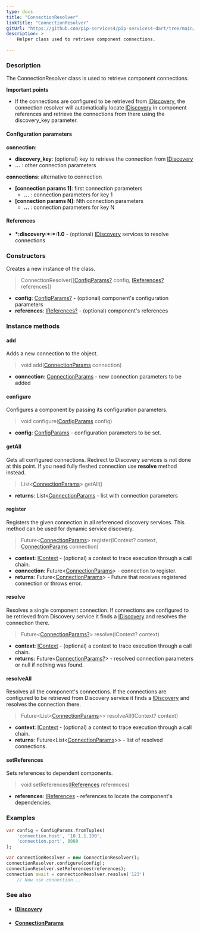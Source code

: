 ```yaml
---
type: docs
title: "ConnectionResolver"
linkTitle: "ConnectionResolver"
gitUrl: "https://github.com/pip-services4/pip-services4-dart/tree/main/pip-services4-config-dart"
description: >
    Helper class used to retrieve component connections.

---
```


### Description

The ConnectionResolver class is used to retrieve component connections.

**Important points**

- If the connections are configured to be retrieved from [IDiscovery](../idiscovery), the connection resolver will automatically locate [IDiscovery](../idiscovery) in component references and retrieve the connections from there using the discovery_key parameter.

#### Configuration parameters

**connection**:  
- **discovery_key**: (optional) key to retrieve the connection from [IDiscovery](../idiscovery)
- **...** : other connection parameters

**connections**:  alternative to connection
- **[connection params 1]**: first connection parameters
    - **...** :  connection parameters for key 1
- **[connection params N]**: Nth connection parameters
    - **...** : connection parameters for key N

#### References
- **\*:discovery:\*:\*:1.0** - (optional) [IDiscovery](../idiscovery) services to resolve connections




### Constructors
Creates a new instance of the class.

> ConnectionResolver([[ConfigParams?](../../../components/config/config_params) config, [IReferences?](../../../components/refer/ireferences) references])

- **config**: [ConfigParams?](../../../components/config/config_params) - (optional) component's configuration parameters
- **references**: [IReferences?](../../../components/refer/ireferences) - (optional) component's references


### Instance methods

#### add
Adds a new connection to the object.

> void add([ConnectionParams](../connection_params) connection)

- **connection**: [ConnectionParams](../connection_params) - new connection parameters to be added


#### configure
Configures a component by passing its configuration parameters.

> void configure([ConfigParams](../../../components/config/config_params) config)

- **config**: [ConfigParams](../../../components/config/config_params) - configuration parameters to be set.


#### getAll
Gets all configured connections.
Redirect to Discovery services is not done at this point.
If you need fully fleshed connection use **resolve** method instead.

> List<[ConnectionParams](../connection_params)> getAll()

- **returns**: List<[ConnectionParams](../connection_params) - list with connection parameters


#### register
Registers the given connection in all referenced discovery services.
This method can be used for dynamic service discovery.

> Future\<[ConnectionParams](../connection_params)\> register(IContext? context, [ConnectionParams](../connection_params) connection)

- **context**: [IContext](../../../components/context/icontext) - (optional) a context to trace execution through a call chain.
- **connection**: Future\<[ConnectionParams](../connection_params)\> - connection to register.
- **returns**: Future\<[ConnectionParams](../connection_params)\> - Future that receives registered connection or throws error.


#### resolve
Resolves a single component connection. If connections are configured to be retrieved
from Discovery service it finds a [IDiscovery](../idiscovery) and resolves the connection there.

> Future<[ConnectionParams?](../connection_params)> resolve(IContext? context)

- **context**: [IContext](../../../components/context/icontext) - (optional) a context to trace execution through a call chain.
- **returns**: Future<[ConnectionParams?](../connection_params)> - resolved connection parameters or null if nothing was found.


#### resolveAll
Resolves all the component's connections. If the connections are configured to be retrieved
from Discovery service it finds a [IDiscovery](../idiscovery) and resolves the connection there.

> Future\<List\<[ConnectionParams](../connection_params)\>\> resolveAll(IContext? context)

- **context**: [IContext](../../../components/context/icontext) - (optional) a context to trace execution through a call chain.
- **returns**: Future\<List\<[ConnectionParams](../connection_params)\>\> - list of resolved connections.


#### setReferences
Sets references to dependent components.

> void setReferences([IReferences](../../../components/refer/ireferences) references)

- **references**: [IReferences](../../../components/refer/ireferences) - references to locate the component's dependencies.


### Examples

```dart
var config = ConfigParams.fromTuples(
    'connection.host', '10.1.1.100',
    'connection.port', 8080
);

var connectionResolver = new ConnectionResolver();
connectionResolver.configure(config);
connectionResolver.setReferences(references);
connection await = connectionResolver.resolve('123')
    // Now use connection...
```

### See also
- #### [IDiscovery](../idiscovery)
- #### [ConnectionParams](../connection_params)
